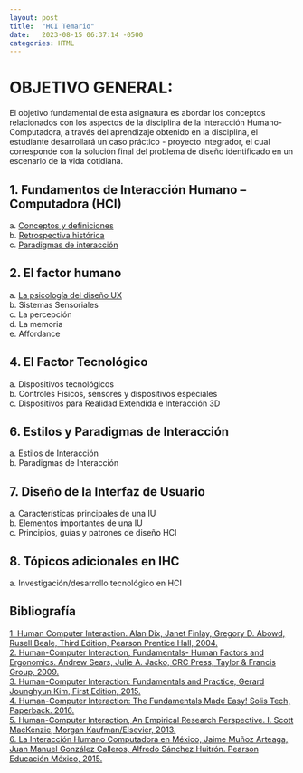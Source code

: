 ```yaml
---
layout: post
title:  "HCI Temario"
date:   2023-08-15 06:37:14 -0500
categories: HTML
---
```

# OBJETIVO GENERAL:


El objetivo fundamental de esta asignatura es abordar los conceptos relacionados con los aspectos de la
disciplina de la Interacción Humano-Computadora, a través del aprendizaje obtenido en la disciplina, el
estudiante desarrollará un caso práctico - proyecto integrador, el cual corresponde con la solución final
del problema de diseño identificado en un escenario de la vida cotidiana. 


## 1. Fundamentos de Interacción Humano – Computadora (HCI) 

a. [Conceptos y definiciones](https://unciafidelis.github.io/HCI/html/2023/08/16/ConceptosHCI.html) <br>
b. [Retrospectiva histórica](https://unciafidelis.github.io/HCI/html/2023/08/16/RetroHist.html) <br>
c. [Paradigmas de interacción](https://unciafidelis.github.io/HCI/html/2023/08/23/Paradigm.html) <br>

## 2. El factor humano

   a. [La psicología del diseño UX](https://unciafidelis.github.io/HCI/html/2023/09/04/psyUX.html)<br>
   b. Sistemas Sensoriales <br>
   c. La percepción <br>
   d. La memoria <br>
   e. Affordance <br>
 
## 4. El Factor Tecnológico
   
  a. Dispositivos tecnológicos <br>
  b. Controles Físicos, sensores y dispositivos especiales <br>
  c. Dispositivos para Realidad Extendida e Interacción 3D <br>

## 6. Estilos y Paradigmas de Interacción

  a. Estilos de Interacción <br>
  b. Paradigmas de Interacción <br>

## 7. Diseño de la Interfaz de Usuario 

  a. Características principales de una IU <br>
  b. Elementos importantes de una IU <br>
  c. Principios, guías y patrones de diseño HCI <br>

## 8. Tópicos adicionales en IHC 

  a. Investigación/desarrollo tecnológico en HCI <br>

## Bibliografía

[1. Human Computer Interaction. Alan Dix, Janet Finlay, Gregory D. Abowd, Rusell Beale, Third
Edition, Pearson Prentice Hall, 2004.](https://paragnachaliya.in/wp-content/uploads/2017/08/HCI_Alan_Dix.pdf) <br>
[2. Human-Computer Interaction, Fundamentals- Human Factors and Ergonomics. Andrew Sears,
Julie A. Jacko, CRC Press, Taylor & Francis Group, 2009.](https://books.google.com.mx/books?id=b3rg6wmjc5QC&printsec=frontcover&hl=es&source=gbs_ge_summary_r&cad=0#v=onepage&q&f=false) <br> 
[3. Human-Computer Interaction: Fundamentals and Practice, Gerard Jounghyun Kim, First Edition, 2015.](https://www.academia.edu/38973879/Human_Computer_Interaction_Fundamentals_and_Practice)  <br>
[4. Human-Computer Interaction: The Fundamentals Made Easy! Solis Tech, Paperback. 2016.](https://www.amazon.com/Human-Computer-Interaction-Fundamentals-Made-Easy/dp/1523701226) <br>
[5. Human-Computer Interaction, An Empirical Research Perspective. I. Scott MacKenzie, Morgan
Kaufman/Elsevier, 2013.](https://www.amazon.com/Human-Computer-Interaction-Empirical-Research-Perspective/dp/0124058655) <br>
[6. La Interacción Humano Computadora en México, Jaime Muñoz Arteaga, Juan Manuel González
Calleros, Alfredo Sánchez Huitrón. Pearson Educación México, 2015.](https://isbn.cloud/9786073237239/la-interaccion-humano-computadora-en-mexico/) <br>

